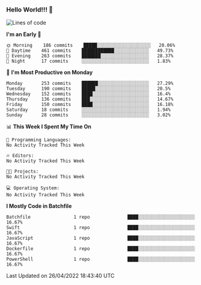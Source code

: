 ### Hello World!!! 👋

<!--
**kekotek/kekotek** is a ✨ _special_ ✨ repository because its `README.md` (this file) appears on your GitHub profile.

Here are some ideas to get you started:

- 🔭 I’m currently working on ...
- 🌱 I’m currently learning ...
- 👯 I’m looking to collaborate on ...
- 🤔 I’m looking for help with ...
- 💬 Ask me about ...
- 📫 How to reach me: ...
- 😄 Pronouns: ...
- ⚡ Fun fact: ...
-->

<!--START_SECTION:waka-->
![Lines of code](https://img.shields.io/badge/From%20Hello%20World%20I%27ve%20Written-19%20Thousand%20lines%20of%20code-blue)

**I'm an Early 🐤** 

```text
🌞 Morning    186 commits    █████░░░░░░░░░░░░░░░░░░░░   20.06% 
🌆 Daytime    461 commits    ████████████░░░░░░░░░░░░░   49.73% 
🌃 Evening    263 commits    ███████░░░░░░░░░░░░░░░░░░   28.37% 
🌙 Night      17 commits     ░░░░░░░░░░░░░░░░░░░░░░░░░   1.83%

```
📅 **I'm Most Productive on Monday** 

```text
Monday       253 commits    ██████░░░░░░░░░░░░░░░░░░░   27.29% 
Tuesday      190 commits    █████░░░░░░░░░░░░░░░░░░░░   20.5% 
Wednesday    152 commits    ████░░░░░░░░░░░░░░░░░░░░░   16.4% 
Thursday     136 commits    ███░░░░░░░░░░░░░░░░░░░░░░   14.67% 
Friday       150 commits    ████░░░░░░░░░░░░░░░░░░░░░   16.18% 
Saturday     18 commits     ░░░░░░░░░░░░░░░░░░░░░░░░░   1.94% 
Sunday       28 commits     ░░░░░░░░░░░░░░░░░░░░░░░░░   3.02%

```


📊 **This Week I Spent My Time On** 

```text
💬 Programming Languages: 
No Activity Tracked This Week

🔥 Editors: 
No Activity Tracked This Week

🐱‍💻 Projects: 
No Activity Tracked This Week

💻 Operating System: 
No Activity Tracked This Week

```

**I Mostly Code in Batchfile** 

```text
Batchfile                1 repo              ████░░░░░░░░░░░░░░░░░░░░░   16.67% 
Swift                    1 repo              ████░░░░░░░░░░░░░░░░░░░░░   16.67% 
JavaScript               1 repo              ████░░░░░░░░░░░░░░░░░░░░░   16.67% 
Dockerfile               1 repo              ████░░░░░░░░░░░░░░░░░░░░░   16.67% 
PowerShell               1 repo              ████░░░░░░░░░░░░░░░░░░░░░   16.67%

```



 Last Updated on 26/04/2022 18:43:40 UTC
<!--END_SECTION:waka-->
